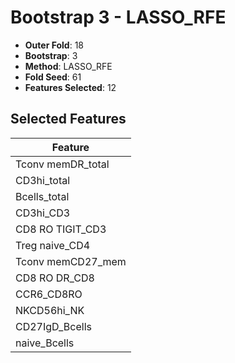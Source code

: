 # Bootstrap 3 - LASSO_RFE

- **Outer Fold**: 18
- **Bootstrap**: 3
- **Method**: LASSO_RFE
- **Fold Seed**: 61
- **Features Selected**: 12

## Selected Features

| Feature |
|---------|
| Tconv memDR_total |
| CD3hi_total |
| Bcells_total |
| CD3hi_CD3 |
| CD8 RO TIGIT_CD3 |
| Treg naive_CD4 |
| Tconv memCD27_mem |
| CD8 RO DR_CD8 |
| CCR6_CD8RO |
| NKCD56hi_NK |
| CD27IgD_Bcells |
| naive_Bcells |

